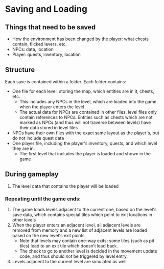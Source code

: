 # Saving and Loading

## Things that need to be saved
 * How the environment has been changed by the player: what chests contain, flicked levers, etc.
 * NPCs: data, location
 * Player: quests, inventory, location

## Structure

Each save is contained within a folder. Each folder contains:

 * One file for each level, storing the map, which entities are in it, chests, etc.
   * This includes any NPCs in the level, which are loaded into the game when the player enters the level
   * The actual data for NPCs are contained in other files. level files only contain references to NPCs. Entities such as chests which are not marked as NPCs (and thus will not traverse between levels) have their data stored in level files
 * NPCs have their own files with the exact same layout as the player's, but do not include quest data
 * One player file, including the player's inventory, quests, and which level they are in.
   * The first level that includes the player is loaded and shown in the game

## During gameplay

1. The level data that contains the player will be loaded

### Repeating until the game ends:

1. The game loads levels adjacent to the current one, based on the level's save data, which contains special tiles which point to exit locations in other levels
2. When the player enters an adjacent level, all adjacent levels are removed from memory and a new list of adjacent levels are loaded based on the new level's exit points
   * Note that levels may contain one-way exits: some tiles (such as pit tiles) lead to an exit tile which doesn't lead back.
   * The check to go to another level is decided in the movement update code, and thus should _not_ be triggered by level entry.
3. Levels adjacent to the current level are simulated as well